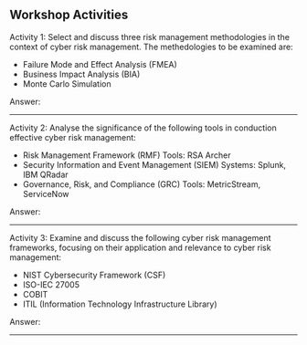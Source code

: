 Workshop Activities
---
Activity 1:
Select and discuss three risk management methodologies in the context of cyber risk management. The methedologies to be examined are:
- Failure Mode and Effect Analysis (FMEA)
- Business Impact Analysis (BIA)
- Monte Carlo Simulation

Answer:

---
Activity 2:
Analyse the significance of the following tools in conduction effective cyber risk management:
- Risk Management Framework (RMF) Tools: RSA Archer
- Security Information and Event Management (SIEM) Systems: Splunk, IBM QRadar
- Governance, Risk, and Compliance (GRC) Tools: MetricStream, ServiceNow

Answer:

---
Activity 3:
Examine and discuss the following cyber risk management frameworks, focusing on their application and relevance to cyber risk management:
- NIST Cybersecurity Framework (CSF)
- ISO-IEC 27005
- COBIT
- ITIL (Information Technology Infrastructure Library)

Answer:

---
